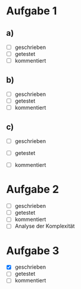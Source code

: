 # Aufgabe 1

## a)
- [ ] geschrieben
- [ ] getestet
- [ ] kommentiert
## b)
- [ ] geschrieben
- [ ] getestet
- [ ] kommentiert
## c)
- [ ] geschrieben
- [ ] getestet
- [ ] kommentiert


# Aufgabe 2
- [ ] geschrieben
- [ ] getestet
- [ ] kommentiert
- [ ] Analyse der Komplexität

# Aufgabe 3

- [x] geschrieben
- [ ] getestet
- [ ] kommentiert
